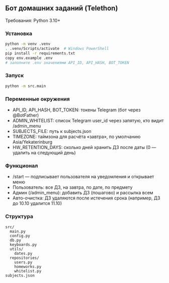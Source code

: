 ## Бот домашних заданий (Telethon)

Требования: Python 3.10+

### Установка

```bash
python -m venv .venv
. .venv/Scripts/activate  # Windows PowerShell
pip install -r requirements.txt
copy env.example .env
# заполните .env значениями API_ID, API_HASH, BOT_TOKEN
```

### Запуск

```bash
python -m src.main
```

### Переменные окружения
- API_ID, API_HASH, BOT_TOKEN: токены Telegram (бот через @BotFather)
- ADMIN_WHITELIST: список Telegram user_id через запятую, кто видит /admin_menu
- SUBJECTS_FILE: путь к subjects.json
- TIMEZONE: таймзона для расчёта «завтра», по умолчанию Asia/Yekaterinburg
- HW_RETENTION_DAYS: сколько дней хранить ДЗ после даты (0 — удалить на следующий день)

### Функционал
- /start — подписывает пользователя на уведомления и открывает меню
- Пользователь: все ДЗ, на завтра, по дате, по предмету
- Админ (/admin_menu): добавить ДЗ (пошагово) и рассылка всем
- Авто-очистка: ДЗ удаляются после истечения срока (например, ДЗ до 10.10 удалится 11.10)

### Структура
```
src/
  main.py
  config.py
  db.py
  keyboards.py
  utils/
    dates.py
  repositories/
    users.py
    homeworks.py
    whitelist.py
subjects.json
```
